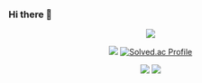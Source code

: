 ### Hi there 👋

<div align="center">
  
![](http://github-profile-summary-cards.vercel.app/api/cards/profile-details?username=UDONGSALI&theme=2077)

   ![](http://github-profile-summary-cards.vercel.app/api/cards/repos-per-language?username=UDONGSALI&theme=github&exclude=e)   [![Solved.ac Profile](http://mazassumnida.wtf/api/generate_badge?boj=udongsali77)](https://solved.ac/udongsali77)

   ![](http://github-profile-summary-cards.vercel.app/api/cards/stats?username=UDONGSALI&theme=2077)  ![](http://github-profile-summary-cards.vercel.app/api/cards/productive-time?username=UDONGSALI&theme=github&utcOffset=9)

</div>
<!--
**UDONGSALI/UDONGSALI** is a ✨ _special_ ✨ repository because its `README.md` (this file) appears on your GitHub profile.

Here are some ideas to get you started:

- 🔭 I’m currently working on ...
- 🌱 I’m currently learning ...
- 👯 I’m looking to collaborate on ...
- 🤔 I’m looking for help with ...
- 💬 Ask me about ...
- 📫 How to reach me: ...
- 😄 Pronouns: ...
- ⚡ Fun fact: ...
-->
